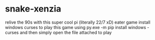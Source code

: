 # snake-xenzia
relive the 90s with this super cool pi (literally 22/7 xD) eater game
install windows curses to play this game using
py.exe -m pip install windows -curses
and then simply open the file attached to play
